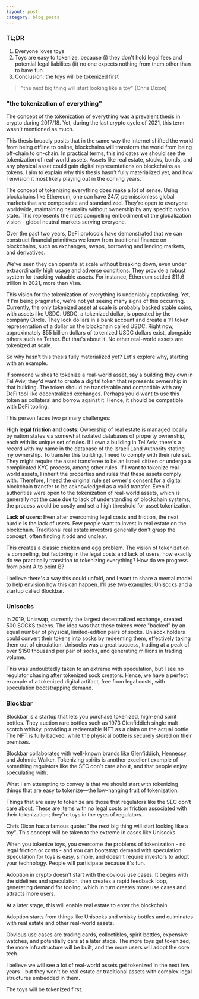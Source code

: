 ```yaml
---
layout: post
category: blog_posts
---
```


### TL;DR

1. Everyone loves toys
2. Toys are easy to tokenize, because (i) they don't hold legal fees and potential legal liabilites (ii) no one expects nothing from them other than to have fun
3. Conclusion: the toys will be tokenized first 

> "the next big thing will start looking like a toy" 
(Chris Dixon)



### "the tokenization of everything"

The concept of the tokenization of everything was a prevalent thesis in crypto during 2017/18. Yet, during the last crypto cycle of 2021, this term wasn't mentioned as much.

This thesis broadly posits that in the same way the internet shifted the world from being offline to online, blockchains will transform the world from being off-chain to on-chain. In practical terms, this indicates we should see the tokenization of real-world assets. Assets like real estate, stocks, bonds, and any physical asset could gain digital representations on blockchains as tokens. I aim to explain why this thesis hasn't fully materialized yet, and how I envision it most likely playing out in the coming years.

The concept of tokenizing everything does make a lot of sense. Using blockchains like Ethereum, one can have 24/7, permissionless global markets that are composable and standardized. They're open to everyone worldwide, maintaining neutrality without ownership by any specific nation state. This represents the most compelling embodiment of the globalization vision - global neutral markets serving everyone.

Over the past two years, DeFi protocols have demonstrated that we can construct financial primitives we know from traditional finance on blockchains, such as exchanges, swaps, borrowing and lending markets, and derivatives.

We've seen they can operate at scale without breaking down, even under extraordinarily high usage and adverse conditions. They provide a robust system for tracking valuable assets. For instance, Ethereum settled $11.6 trillion in 2021, more than Visa.

This vision for the tokenization of everything is undeniably captivating. Yet, if I'm being pragmatic, we're not yet seeing many signs of this occurring. Currently, the only tokenized asset at scale is probably backed stable coins, with assets like USDC. USDC, a tokenized dollar, is operated by the company Circle. They lock dollars in a bank account and create a 1:1 token representation of a dollar on the blockchain called USDC. Right now, approximately $55 billion dollars of tokenized USDC dollars exist, alongside others such as Tether. But that's about it. No other real-world assets are tokenized at scale.

So why hasn't this thesis fully materialized yet? Let's explore why, starting with an example.

If someone wishes to tokenize a real-world asset, say a building they own in Tel Aviv, they'd want to create a digital token that represents ownership in that building. The token should be transferable and compatible with any DeFi tool like decentralized exchanges. Perhaps you'd want to use this token as collateral and borrow against it. Hence, it should be compatible with DeFi tooling.

This person faces two primary challenges:

**High legal friction and costs**: Ownership of real estate is managed locally by nation states via somewhat isolated databases of property ownership, each with its unique set of rules. If I own a building in Tel Aviv, there's a record with my name in the database of the Israeli Land Authority stating my ownership. To transfer this building, I need to comply with their rule set. They might require the asset transferee to be an Israeli citizen or undergo a complicated KYC process, among other rules. If I want to tokenize real-world assets, I inherit the properties and rules that these assets comply with. Therefore, I need the original rule set owner's consent for a digital blockchain transfer to be acknowledged as a valid transfer. Even if authorities were open to the tokenization of real-world assets, which is generally not the case due to lack of understanding of blockchain systems, the process would be costly and set a high threshold for asset tokenization.

**Lack of users**: Even after overcoming legal costs and friction, the next hurdle is the lack of users. Few people want to invest in real estate on the blockchain. Traditional real estate investors generally don't grasp the concept, often finding it odd and unclear.

This creates a classic chicken and egg problem. The vision of tokenization is compelling, but factoring in the legal costs and lack of users, how exactly do we practically transition to tokenizing everything? How do we progress from point A to point B?

I believe there's a way this could unfold, and I want to share a mental model to help envision how this can happen. I'll use two examples: Unisocks and a startup called Blockbar.

### Unisocks

In 2019, Uniswap, currently the largest decentralized exchange, created 500 SOCKS tokens. The idea was that these tokens were "backed" by an equal number of physical, limited-edition pairs of socks. Unisock holders could convert their tokens into socks by redeeming them, effectively taking them out of circulation. Unisocks was a great success, trading at a peak of over $150 thousand per pair of socks, and generating millions in trading volume.

This was undoubtedly taken to an extreme with speculation, but I see no regulator chasing after tokenized sock creators. Hence, we have a perfect example of a tokenized digital artifact, free from legal costs, with speculation bootstrapping demand.

### Blockbar

Blockbar is a startup that lets you purchase tokenized, high-end spirit bottles. They auction rare bottles such as 1973 Glenfiddich single malt scotch whisky, providing a redeemable NFT as a claim on the actual bottle. The NFT is fully backed, while the physical bottle is securely stored on their premises.

Blockbar collaborates with well-known brands like Glenfiddich, Hennessy, and Johnnie Walker. Tokenizing spirits is another excellent example of something regulators like the SEC don't care about, and that people enjoy speculating with.

What I am attempting to convey is that we should start with tokenizing things that are easy to tokenize—the low-hanging fruit of tokenization.

Things that are easy to tokenize are those that regulators like the SEC don't care about. These are items with no legal costs or friction associated with their tokenization; they're toys in the eyes of regulators.

Chris Dixon has a famous quote: "the next big thing will start looking like a toy". This concept will be taken to the extreme in cases like Unisocks.

When you tokenize toys, you overcome the problems of tokenization - no legal friction or costs - and you can bootstrap demand with speculation. Speculation for toys is easy, simple, and doesn't require investors to adopt your technology. People will participate because it's fun.

Adoption in crypto doesn't start with the obvious use cases. It begins with the sidelines and speculation, then creates a rapid feedback loop, generating demand for tooling, which in turn creates more use cases and attracts more users.

At a later stage, this will enable real estate to enter the blockchain.

Adoption starts from things like Unisocks and whisky bottles and culminates with real estate and other real-world assets.

Obvious use cases are trading cards, collectibles, spirit bottles, expensive watches, and potentially cars at a later stage. The more toys get tokenized, the more infrastructure will be built, and the more users will adopt the core tech.

I believe we will see a lot of real-world assets get tokenized in the next few years - but they won't be real estate or traditional assets with complex legal structures embedded in them.

The toys will be tokenized first.
